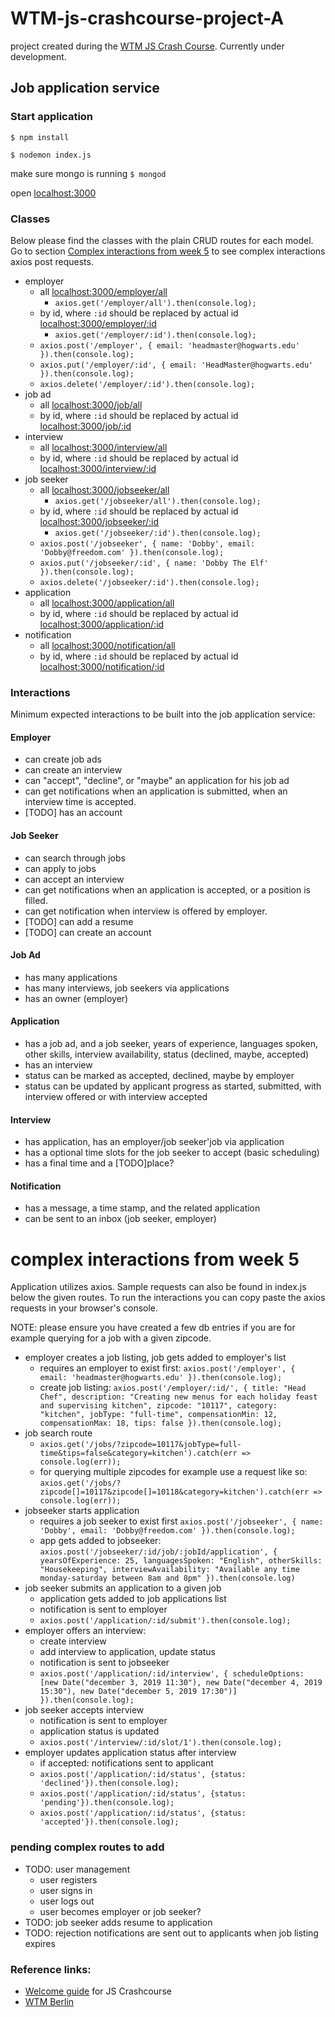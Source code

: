 # WTM-js-crashcourse-project-A
project created during the [WTM JS Crash Course](https://github.com/WTMBerlin/jscc2019). Currently under development.
## Job application service

### Start application
`$ npm install`

`$ nodemon index.js`

make sure mongo is running `$ mongod`

open [localhost:3000](http://localhost:3000/)


### Classes
Below please find the classes with the plain CRUD routes for each model. Go to section [Complex interactions from week 5](#-complex-interactions-from-week-5) to see complex interactions axios post requests.
- employer
    - all [localhost:3000/employer/all](http://localhost:3000/employer/all)
        - `axios.get('/employer/all').then(console.log);`
    - by id, where `:id` should be replaced by actual id [localhost:3000/employer/:id](http://localhost:3000/joemployerb/all)
        - `axios.get('/employer/:id').then(console.log);`
    - `axios.post('/employer', { email: 'headmaster@hogwarts.edu' }).then(console.log);`
    - `axios.put('/employer/:id', { email: 'HeadMaster@hogwarts.edu' }).then(console.log);`
    - `axios.delete('/employer/:id').then(console.log);`
- job ad
    - all [localhost:3000/job/all](http://localhost:3000/job/all)
    - by id, where `:id` should be replaced by actual id [localhost:3000/job/:id](http://localhost:3000/job/all)
- interview
    - all [localhost:3000/interview/all](http://localhost:3000/interview/all)
    - by id, where `:id` should be replaced by actual id [localhost:3000/interview/:id](http://localhost:3000/interview/all)
- job seeker
    - all [localhost:3000/jobseeker/all](http://localhost:3000/jobseeker/all)
        - `axios.get('/jobseeker/all').then(console.log);`
    - by id, where `:id` should be replaced by actual id [localhost:3000/jobseeker/:id](http://localhost:3000/jobseeker/all)
        - `axios.get('/jobseeker/:id').then(console.log);`
    - `axios.post('/jobseeker', { name: 'Dobby', email: 'Dobby@freedom.com' }).then(console.log);`
    - `axios.put('/jobseeker/:id', { name: 'Dobby The Elf' }).then(console.log);`
    - `axios.delete('/jobseeker/:id').then(console.log);`
- application
    - all [localhost:3000/application/all](http://localhost:3000/application/all)
    - by id, where `:id` should be replaced by actual id [localhost:3000/application/:id](http://localhost:3000/application/all)
- notification
    - all [localhost:3000/notification/all](http://localhost:3000/notification/all)
    - by id, where `:id` should be replaced by actual id [localhost:3000/notification/:id](http://localhost:3000/notification/all)

### Interactions
Minimum expected interactions to be built into the job application service:

#### Employer
- can create job ads
- can create an interview
- can "accept", "decline", or "maybe" an application for his job ad
- can get notifications when an application is submitted, when an interview time is accepted.
- [TODO] has an account

#### Job Seeker
- can search through jobs
- can apply to jobs
- can accept an interview
- can get notifications when an application is accepted, or a position is filled. 
- can get notification when interview is offered by employer.
- [TODO] can add a resume
- [TODO] can create an account

#### Job Ad 
- has many applications
- has many interviews, job seekers via applications
- has an owner (employer)

#### Application
- has a job ad, and a job seeker, years of experience, languages spoken, other skills, interview availability, status (declined, maybe, accepted)
- has an interview
- status can be marked as accepted, declined, maybe by employer
- status can be updated by applicant progress as started, submitted, with interview offered or with interview accepted

#### Interview
- has application, has an employer/job seeker'job via application
- has a optional time slots for the job seeker to accept (basic scheduling)
- has a final time and a [TODO]place?

#### Notification
- has a message, a time stamp, and the related application
- can be sent to an inbox (job seeker, employer)


# complex interactions from week 5
Application utilizes axios. Sample requests can also be found in index.js below the given routes. To run the interactions you can copy paste the axios requests in your browser's console. 

NOTE: please ensure you have created a few db entries if you are for example querying for a job with a given zipcode.

- employer creates a job listing, job gets added to employer's list
    - requires an employer to exist first: `axios.post('/employer', { email: 'headmaster@hogwarts.edu' }).then(console.log);`
    - create job listing: `axios.post('/employer/:id/', { title: "Head Chef", description: "Creating new menus for each holiday feast and supervising kitchen", zipcode: "10117", category: "kitchen", jobType: "full-time", compensationMin: 12, compensationMax: 18, tips: false }).then(console.log);`
- job search route
    - `axios.get('/jobs/?zipcode=10117&jobType=full-time&tips=false&category=kitchen').catch(err => console.log(err));`
    - for querying multiple zipcodes for example use a request like so: `axios.get('/jobs/?zipcode[]=10117&zipcode[]=10118&category=kitchen').catch(err => console.log(err));`
- jobseeker starts application
    - requires a job seeker to exist first `axios.post('/jobseeker', { name: 'Dobby', email: 'Dobby@freedom.com' }).then(console.log);`
    - app gets added to jobseeker: `axios.post('/jobseeker/:id/job/:jobId/application', { yearsOfExperience: 25, languagesSpoken: "English", otherSkills: "Housekeeping", interviewAvailability: "Available any time monday-saturday between 8am and 8pm" }).then(console.log)`
- job seeker submits an application to a given job
    - application gets added to job applications list
    - notification is sent to employer
    - `axios.post('/application/:id/submit').then(console.log);`
- employer offers an interview:
    - create interview
    - add interview to application, update status
    - notification is sent to jobseeker
    - `axios.post('/application/:id/interview', { scheduleOptions: [new Date("december 3, 2019 11:30"), new Date("december 4, 2019 15:30"), new Date("december 5, 2019 17:30")] }).then(console.log);`
- job seeker accepts interview
    - notification is sent to employer
    - application status is updated
    - `axios.post('/interview/:id/slot/1').then(console.log);`
- employer updates application status after interview
    - if accepted: notifications sent to applicant
    - `axios.post('/application/:id/status', {status: 'declined'}).then(console.log);`
    - `axios.post('/application/:id/status', {status: 'pending'}).then(console.log);`
    - `axios.post('/application/:id/status', {status: 'accepted'}).then(console.log);`

 ### pending complex routes to add
 - TODO: user management
    - user registers
    - user signs in
    - user logs out
    - user becomes employer or job seeker?
 - TODO: job seeker adds resume to application
 - TODO: rejection notifications are sent out to applicants when job listing expires

### Reference links:
- [Welcome guide](https://github.com/WTMBerlin/jscc-welcomeguide) for JS Crashcourse
- [WTM Berlin](http://wtmberlin.com/)